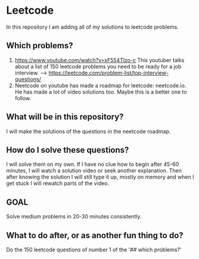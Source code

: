 # Leetcode
In this repository I am adding all of my solutions to leetcode problems.

## Which problems?
1. https://www.youtube.com/watch?v=xF554Tlzo-c This youtuber talks about a list of 150 leetcode problems you need to be ready for a job interview. --> https://leetcode.com/problem-list/top-interview-questions/
2. Neetcode on youtube has made a roadmap for leetcode: neetcode.io. He has made a lot of video solutions too. Maybe this is a better one to follow.

## What will be in this repository?
I will make the solutions of the questions in the neetcode roadmap. 

## How do I solve these questions?
I will solve them on my own.
If I have no clue how to begin after 45-60 minutes, I will watch a solution video or seek another explanation. 
Then after knowing the solution I will still type it up, mostly on memory and when I get stuck I will rewatch parts of the video.

## GOAL
Solve medium problems in 20-30 minutes consistently.

## What to do after, or as another fun thing to do?
Do the 150 leetcode questions of number 1 of the '## which problems?'

